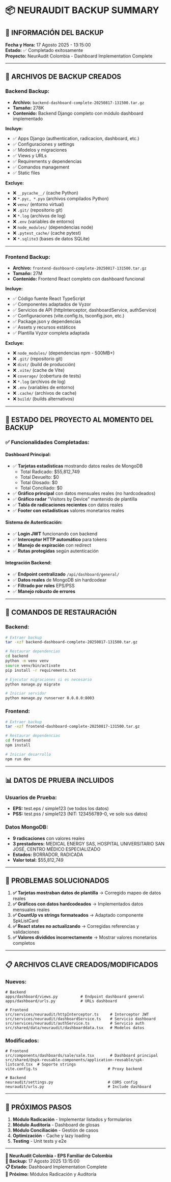 # 📦 NEURAUDIT BACKUP SUMMARY

## 📅 INFORMACIÓN DEL BACKUP

**Fecha y Hora:** 17 Agosto 2025 - 13:15:00  
**Estado:** ✅ Completado exitosamente  
**Proyecto:** NeurAudit Colombia - Dashboard Implementation Complete  

---

## 📁 ARCHIVOS DE BACKUP CREADOS

### **Backend Backup:**
- **Archivo:** `backend-dashboard-complete-20250817-131500.tar.gz`
- **Tamaño:** 278K
- **Contenido:** Backend Django completo con módulo dashboard implementado

**Incluye:**
- ✅ Apps Django (authentication, radicacion, dashboard, etc.)
- ✅ Configuraciones y settings
- ✅ Modelos y migraciones
- ✅ Views y URLs
- ✅ Requirements y dependencias
- ✅ Comandos management
- ✅ Static files

**Excluye:**
- ❌ `__pycache__/` (cache Python)
- ❌ `*.pyc, *.pyo` (archivos compilados Python)
- ❌ `venv/` (entorno virtual)
- ❌ `.git/` (repositorio git)
- ❌ `*.log` (archivos de log)
- ❌ `.env` (variables de entorno)
- ❌ `node_modules/` (dependencias node)
- ❌ `.pytest_cache/` (cache pytest)
- ❌ `*.sqlite3` (bases de datos SQLite)

---

### **Frontend Backup:**
- **Archivo:** `frontend-dashboard-complete-20250817-131500.tar.gz`
- **Tamaño:** 27M
- **Contenido:** Frontend React completo con dashboard funcional

**Incluye:**
- ✅ Código fuente React TypeScript
- ✅ Componentes adaptados de Vyzor
- ✅ Servicios de API (httpInterceptor, dashboardService, authService)
- ✅ Configuraciones (vite.config.ts, tsconfig.json, etc.)
- ✅ Package.json y dependencias
- ✅ Assets y recursos estáticos
- ✅ Plantilla Vyzor completa adaptada

**Excluye:**
- ❌ `node_modules/` (dependencias npm - 500MB+)
- ❌ `.git/` (repositorio git)
- ❌ `dist/` (build de producción)
- ❌ `.vite/` (cache de Vite)
- ❌ `coverage/` (cobertura de tests)
- ❌ `*.log` (archivos de log)
- ❌ `.env` (variables de entorno)
- ❌ `.cache/` (archivos de cache)
- ❌ `build/` (builds alternativos)

---

## 🎯 ESTADO DEL PROYECTO AL MOMENTO DEL BACKUP

### **✅ Funcionalidades Completadas:**

#### **Dashboard Principal:**
- ✅ **Tarjetas estadísticas** mostrando datos reales de MongoDB
  - Total Radicado: $55,812,749
  - Total Devuelto: $0
  - Total Glosado: $0  
  - Total Conciliado: $0
- ✅ **Gráfico principal** con datos mensuales reales (no hardcodeados)
- ✅ **Gráfico radar** "Visitors by Device" mantenido de plantilla
- ✅ **Tabla de radicaciones recientes** con datos reales
- ✅ **Footer con estadísticas** valores monetarios reales

#### **Sistema de Autenticación:**
- ✅ **Login JWT** funcionando con backend
- ✅ **Interceptor HTTP automático** para tokens
- ✅ **Manejo de expiración** con redirect
- ✅ **Rutas protegidas** según autenticación

#### **Integración Backend:**
- ✅ **Endpoint centralizado** `/api/dashboard/general/`
- ✅ **Datos reales** de MongoDB sin hardcodear
- ✅ **Filtrado por roles** EPS/PSS
- ✅ **Manejo robusto de errores**

---

## 🔧 COMANDOS DE RESTAURACIÓN

### **Backend:**
```bash
# Extraer backup
tar -xzf backend-dashboard-complete-20250817-131500.tar.gz

# Restaurar dependencias
cd backend
python -m venv venv
source venv/bin/activate
pip install -r requirements.txt

# Ejecutar migraciones si es necesario
python manage.py migrate

# Iniciar servidor
python manage.py runserver 0.0.0.0:8003
```

### **Frontend:**
```bash
# Extraer backup
tar -xzf frontend-dashboard-complete-20250817-131500.tar.gz

# Restaurar dependencias
cd frontend
npm install

# Iniciar desarrollo
npm run dev
```

---

## 📊 DATOS DE PRUEBA INCLUIDOS

### **Usuarios de Prueba:**
- **EPS:** test.eps / simple123 (ve todos los datos)
- **PSS:** test.pss / simple123 (NIT: 123456789-0, ve solo sus datos)

### **Datos MongoDB:**
- **9 radicaciones** con valores reales
- **3 prestadores:** MEDICAL ENERGY SAS, HOSPITAL UNIVERSITARIO SAN JOSÉ, CENTRO MÉDICO ESPECIALIZADO
- **Estados:** BORRADOR, RADICADA
- **Valor total:** $55,812,749

---

## 🐛 PROBLEMAS SOLUCIONADOS

1. **✅ Tarjetas mostraban datos de plantilla** → Corregido mapeo de datos reales
2. **✅ Gráficos con datos hardcodeados** → Implementados datos mensuales reales  
3. **✅ CountUp vs strings formateados** → Adaptado componente SpkListCard
4. **✅ React states no actualizando** → Corregidas referencias y validaciones
5. **✅ Valores divididos incorrectamente** → Mostrar valores monetarios completos

---

## 📋 ARCHIVOS CLAVE CREADOS/MODIFICADOS

### **Nuevos:**
```
# Backend
apps/dashboard/views.py          # Endpoint dashboard general
apps/dashboard/urls.py           # URLs dashboard

# Frontend  
src/services/neuraudit/httpInterceptor.ts     # Interceptor JWT
src/services/neuraudit/dashboardService.ts    # Servicio dashboard
src/services/neuraudit/authService.ts         # Servicio auth
src/shared/data/neuraudit/dashboarddata.tsx   # Modelos datos
```

### **Modificados:**
```
# Frontend
src/components/dashboards/sale/sale.tsx       # Dashboard principal
src/shared/@spk-reusable-components/application-reusable/spk-listcard.tsx  # Soporte strings
vite.config.ts                               # Proxy backend

# Backend
neuraudit/settings.py                        # CORS config
neuraudit/urls.py                            # Include dashboard
```

---

## 🎯 PRÓXIMOS PASOS

1. **Módulo Radicación** - Implementar listados y formularios
2. **Módulo Auditoría** - Dashboard de glosas 
3. **Módulo Conciliación** - Gestión de casos
4. **Optimización** - Cache y lazy loading
5. **Testing** - Unit tests y e2e

---

**🏥 NeurAudit Colombia - EPS Familiar de Colombia**  
**📅 Backup:** 17 Agosto 2025 13:15:00  
**📋 Estado:** Dashboard Implementation Complete  
**🎯 Próximo:** Módulos Radicación y Auditoría  
